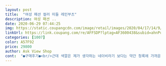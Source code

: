 ```yaml
---
layout: post 
title:  "여성 패션 컬러 미들 레인부츠" 
description: 여성 패션 ..
date: 2020-06-29 07:44:25 
img: https://static.coupangcdn.com/image/retail/images/2020/04/17/14/9/61fb1e87-3d75-4182-9b32-97540b7a335b.jpg 
linkUrl: https://link.coupang.com/re/AFFSDP?lptag=AF3600438&subid=ahnPublicAsk&pageKey=1487331869&itemId=2553797037&vendorItemId=70546342595&traceid=V0-113-a7ab763b1a565cdc 
categories: [1007] 
color: A57F92 
price: 29800 
author: Ask View Shop 
cont:  "●구매후기●<br/>근데 색깔은 제가 생각하는 네이비라기 보다는 약간 청록에 가까운 느낌<br/>기대한 것 보다 제품이 괜찮아요.<br/>  신발 안 쪽도 부드럽고 신어보니 발이 편하네요.<br/><br/>넉넉한것도 많이 넉넉하지않아오<br/>다 좋은데 색깔이 살짝 아쉬워서 별 하나 뺐습니다<br/>신었을 때 바닥도 푹신하고 장화 안쪽이 살에 붙지 않게<br/>운동화235 구두240 발이 잘 부어서 사이즈 선택하기 애매했능데 240<br/> -245 사이즈사고 아주 딱 좋았어요! 근데 거의<br/>정사이즈인거같아요<br/>천 같은게 덧데어 있어서 너무 좋았어요<br/>" 
---
```

